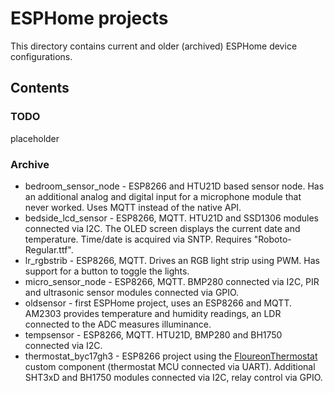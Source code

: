# ESPHome projects

This directory contains current and older (archived) ESPHome device configurations.

## Contents

### TODO
placeholder

### Archive
* bedroom_sensor_node - ESP8266 and HTU21D based sensor node. Has an additional analog and digital input for a microphone module that never worked. Uses MQTT instead of the native API.
* bedside_lcd_sensor - ESP8266, MQTT. HTU21D and SSD1306 modules connected via I2C. The OLED screen displays the current date and temperature. Time/date is acquired via SNTP. Requires "Roboto-Regular.ttf".
* lr_rgbstrib - ESP8266, MQTT. Drives an RGB light strip using PWM. Has support for a button to toggle the lights.
* micro_sensor_node - ESP8266, MQTT. BMP280 connected via I2C, PIR and ultrasonic sensor modules connected via GPIO.
* oldsensor - first ESPHome project, uses an ESP8266 and MQTT. AM2303 provides temperature and humidity readings, an LDR connected to the ADC measures illuminance.
* tempsensor - ESP8266, MQTT. HTU21D, BMP280 and BH1750 connected via I2C.
* thermostat_byc17gh3 - ESP8266 project using the [FloureonThermostat](../archive/floureon) custom component (thermostat MCU connected via UART). Additional SHT3xD and BH1750 modules connected via I2C, relay control via GPIO.